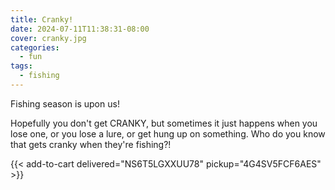 ```yaml
---
title: Cranky!
date: 2024-07-11T11:38:31-08:00
cover: cranky.jpg
categories:
  - fun
tags:
  - fishing
---
```


Fishing season is upon us!

Hopefully you don't get CRANKY, but sometimes it just happens when you lose one, or you lose a lure, or get hung up on something. Who do you know that gets cranky when they're fishing?!
<!--more-->


{{< add-to-cart delivered="NS6T5LGXXUU78" pickup="4G4SV5FCF6AES" >}}